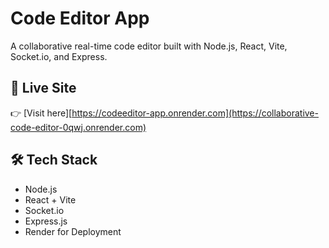 # Code Editor App

A collaborative real-time code editor built with Node.js, React, Vite, Socket.io, and Express.

## 🚀 Live Site
👉 [Visit here][https://codeeditor-app.onrender.com](https://collaborative-code-editor-0qwj.onrender.com)

## 🛠️ Tech Stack
- Node.js
- React + Vite
- Socket.io
- Express.js
- Render for Deployment
